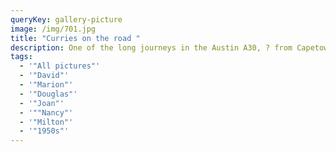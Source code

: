 ```yaml
---
queryKey: gallery-picture
image: /img/701.jpg
title: "Curries on the road "
description: One of the long journeys in the Austin A30, ? from Capetown
tags:
  - '"All pictures"'
  - '"David"'
  - '"Marion"'
  - '"Douglas"'
  - '"Joan"'
  - '""Nancy"'
  - '"Milton"'
  - '"1950s"'
---
```

